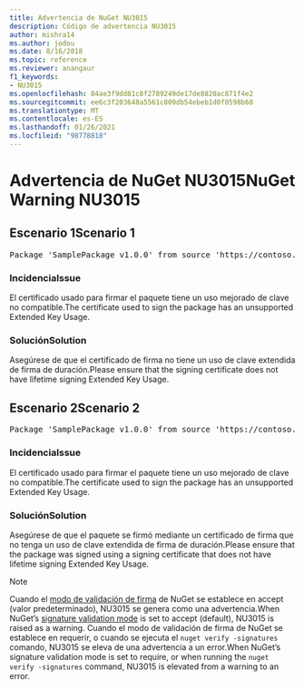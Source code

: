 ```yaml
---
title: Advertencia de NuGet NU3015
description: Código de advertencia NU3015
author: mishra14
ms.author: jodou
ms.date: 8/16/2018
ms.topic: reference
ms.reviewer: anangaur
f1_keywords:
- NU3015
ms.openlocfilehash: 84ae3f9dd81c8f2789249de17de8820ac871f4e2
ms.sourcegitcommit: ee6c3f203648a5561c809db54ebeb1d0f0598b68
ms.translationtype: MT
ms.contentlocale: es-ES
ms.lasthandoff: 01/26/2021
ms.locfileid: "98778818"
---
```

# <a name="nuget-warning-nu3015"></a><span data-ttu-id="2a368-103">Advertencia de NuGet NU3015</span><span class="sxs-lookup"><span data-stu-id="2a368-103">NuGet Warning NU3015</span></span>

## <a name="scenario-1"></a><span data-ttu-id="2a368-104">Escenario 1</span><span class="sxs-lookup"><span data-stu-id="2a368-104">Scenario 1</span></span>

<pre>Package 'SamplePackage v1.0.0' from source 'https://contoso.com/index.json': The lifetime signing EKU in the primary signature's certificate is not supported.</pre>

### <a name="issue"></a><span data-ttu-id="2a368-105">Incidencia</span><span class="sxs-lookup"><span data-stu-id="2a368-105">Issue</span></span>

<span data-ttu-id="2a368-106">El certificado usado para firmar el paquete tiene un uso mejorado de clave no compatible.</span><span class="sxs-lookup"><span data-stu-id="2a368-106">The certificate used to sign the package has an unsupported Extended Key Usage.</span></span>


### <a name="solution"></a><span data-ttu-id="2a368-107">Solución</span><span class="sxs-lookup"><span data-stu-id="2a368-107">Solution</span></span>

<span data-ttu-id="2a368-108">Asegúrese de que el certificado de firma no tiene un uso de clave extendida de firma de duración.</span><span class="sxs-lookup"><span data-stu-id="2a368-108">Please ensure that the signing certificate does not have lifetime signing Extended Key Usage.</span></span>



## <a name="scenario-2"></a><span data-ttu-id="2a368-109">Escenario 2</span><span class="sxs-lookup"><span data-stu-id="2a368-109">Scenario 2</span></span>

<pre>Package 'SamplePackage v1.0.0' from source 'https://contoso.com/index.json': The lifetime signing EKU in the signing certificate is not supported.</pre>

### <a name="issue"></a><span data-ttu-id="2a368-110">Incidencia</span><span class="sxs-lookup"><span data-stu-id="2a368-110">Issue</span></span>

<span data-ttu-id="2a368-111">El certificado usado para firmar el paquete tiene un uso mejorado de clave no compatible.</span><span class="sxs-lookup"><span data-stu-id="2a368-111">The certificate used to sign the package has an unsupported Extended Key Usage.</span></span>


### <a name="solution"></a><span data-ttu-id="2a368-112">Solución</span><span class="sxs-lookup"><span data-stu-id="2a368-112">Solution</span></span>

<span data-ttu-id="2a368-113">Asegúrese de que el paquete se firmó mediante un certificado de firma que no tenga un uso de clave extendida de firma de duración.</span><span class="sxs-lookup"><span data-stu-id="2a368-113">Please ensure that the package was signed using a signing certificate that does not have lifetime signing Extended Key Usage.</span></span>


> [!Note]
> <span data-ttu-id="2a368-114">Cuando el [modo de validación de firma](../../consume-packages/installing-signed-packages.md#configure-package-signature-requirements) de NuGet se establece en accept (valor predeterminado), NU3015 se genera como una advertencia.</span><span class="sxs-lookup"><span data-stu-id="2a368-114">When NuGet’s [signature validation mode](../../consume-packages/installing-signed-packages.md#configure-package-signature-requirements) is set to accept (default), NU3015 is raised as a warning.</span></span> <span data-ttu-id="2a368-115">Cuando el modo de validación de firma de NuGet se establece en requerir, o cuando se ejecuta el `nuget verify -signatures` comando, NU3015 se eleva de una advertencia a un error.</span><span class="sxs-lookup"><span data-stu-id="2a368-115">When NuGet’s signature validation mode is set to require, or when running the `nuget verify -signatures` command, NU3015 is elevated from a warning to an error.</span></span> 
